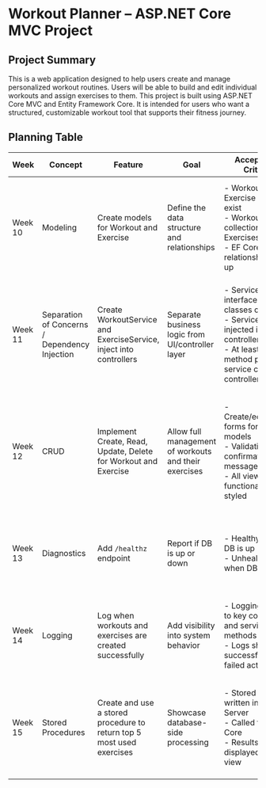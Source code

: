 # Workout Planner – ASP.NET Core MVC Project

## Project Summary

This is a web application designed to help users create and manage personalized workout routines. Users will be able to build and edit individual workouts and assign exercises to them. This project is built using ASP.NET Core MVC and Entity Framework Core. It is intended for users who want a structured, customizable workout tool that supports their fitness journey.


## Planning Table


| Week    | Concept                                       | Feature                                                                   | Goal                                                  | Acceptance Criteria                                                                                                                                              | Evidence in README.md                                                                                                             | Test Plan                                                                                                       |
| ------- | --------------------------------------------- | ------------------------------------------------------------------------- | ----------------------------------------------------- | ---------------------------------------------------------------------------------------------------------------------------------------------------------------- | --------------------------------------------------------------------------------------------------------------------------------- | --------------------------------------------------------------------------------------------------------------- |
| Week 10 | Modeling                                      | Create models for Workout and Exercise                                    | Define the data structure and relationships           | - Workout and Exercise models exist<br>- Workout has a collection of Exercises<br>- EF Core relationships set up                         | Implemented code; README write-up(200 words); screenshots as needed                                                                           | - Unit tests for model validation<br>- Use EF Core to check DB creation and schema                              |
| Week 11 | Separation of Concerns / Dependency Injection | Create WorkoutService and ExerciseService, inject into controllers        | Separate business logic from UI/controller layer      | - Service interfaces and classes created<br>- Services injected into controllers<br>- At least one method per service called in controller | Implemented code; README write-up(200 words); screenshots as needed                                                                           | - Unit tests using mock services<br>- Confirm DI works with controller logic                                    |
| Week 12 | CRUD                                          | Implement Create, Read, Update, Delete for Workout and Exercise           | Allow full management of workouts and their exercises | - Create/edit/delete forms for both models<br>- Validation and confirmation messages<br>- All views functional and styled                | Implemented code; README write-up(200 words); screenshots as needed                                                                           | - Manual testing of all CRUD paths<br>- Unit tests for controller actions<br>- Validation error testing         |
| Week 13 | Diagnostics                                   | Add `/healthz` endpoint                                                   | Report if DB is up or down                            | - Healthy when DB is up<br>- Unhealthy when DB is down                                                                                   | Implemented code; README write-up(200 words); screenshots as needed                                                                           | - Stop DB and hit `/healthz` to confirm response                                                              |
| Week 14 | Logging                                       | Log when workouts and exercises are created successfully                  | Add visibility into system behavior                   | - Logging added to key controller and service methods<br>- Logs show successful and failed actions                                      | Implemented code; README write-up(200 words); screenshots as needed                                                                           | - Test logs during CRUD actions                                                                                 |
| Week 15 | Stored Procedures                             | Create and use a stored procedure to return top 5 most used exercises     | Showcase database-side processing                     | - Stored proc written in SQL Server<br>- Called from EF Core<br>- Results displayed in a view                                             | Implemented code; README write-up(200 words); screenshots as needed                                                                           | - Execute proc directly in DB<br>- Test from UI and compare results                                            |


